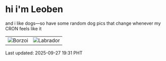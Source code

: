 # hi i'm Leoben

and i like dogs—so have some random dog pics that change whenever my CRON feels like it

|  |  |
|--------|----------|
| ![Borzoi](https://random-dog-vercel.vercel.app/api/random-borzoi?v=1758972669) | ![Labrador](https://random-dog-vercel.vercel.app/api/random-labrador?v=1758972669) |

Last updated: 2025-09-27 19:31 PHT
